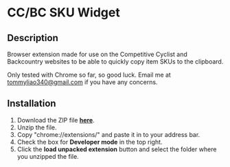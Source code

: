 # CC/BC SKU Widget

## Description

Browser extension made for use on the Competitive Cyclist and Backcountry websites to be able to quickly copy item SKUs to the clipboard.

Only tested with Chrome so far, so good luck. Email me at tommyliao340@gmail.com if you have any concerns.

## Installation

1. Download the ZIP file **[here](https://github.com/dudemanppl/CCBCSKUWidget/raw/master/dist/CCBCSKUWidget.zip "link to file")**.
2. Unzip the file.
3. Copy "chrome://extensions/" and paste it in to your address bar.
4. Check the box for **Developer mode** in the top right.
5. Click the **load unpacked extension** button and select the folder where you unzipped the file.
